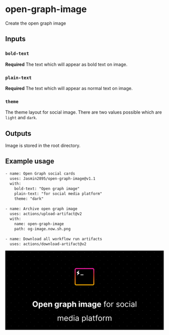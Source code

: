 # open-graph-image
Create the open graph image


## Inputs

### `bold-text`

**Required** The text which will appear as bold text on image.

### `plain-text`

**Required** The text which will appear as normal text on image.

### `theme`

The theme layout for social image. There are two values possible which are `light` and `dark`.


## Outputs

Image is stored in the root directory.

## Example usage
```
- name: Open Graph social cards
  uses: Jasmin2895/open-graph-image@v1.1
  with:
    bold-text: "Open graph image"
    plain-text: "for social media platform"
    theme: "dark"

- name: Archive open graph image
  uses: actions/upload-artifact@v2
  with:
    name: open-graph-image
    path: og-image.now.sh.png

- name: Download all workflow run artifacts
  uses: actions/download-artifact@v2
```
![Output Image](og-image.now.sh.png)
